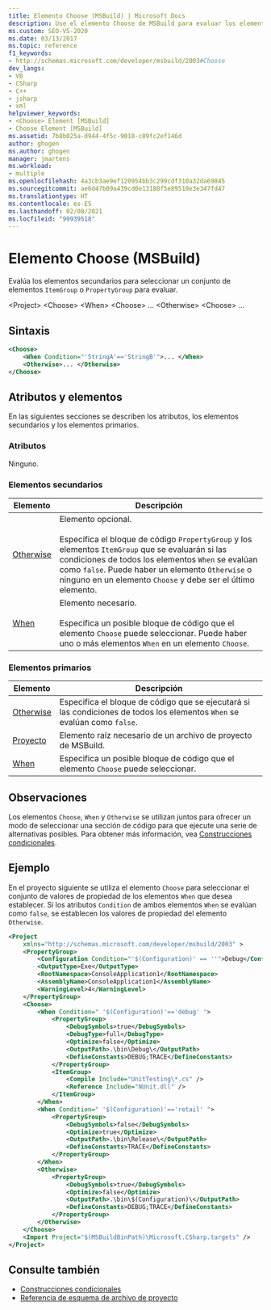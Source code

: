 ```yaml
---
title: Elemento Choose (MSBuild) | Microsoft Docs
description: Use el elemento Choose de MSBuild para evaluar los elementos secundarios y seleccione un conjunto de elementos ItemGroup o PropertyGroup para evaluar.
ms.custom: SEO-VS-2020
ms.date: 03/13/2017
ms.topic: reference
f1_keywords:
- http://schemas.microsoft.com/developer/msbuild/2003#Choose
dev_langs:
- VB
- CSharp
- C++
- jsharp
- xml
helpviewer_keywords:
- <Choose> Element [MSBuild]
- Choose Element [MSBuild]
ms.assetid: 7b8b025a-d944-4f5c-9018-c89fc2ef146d
author: ghogen
ms.author: ghogen
manager: jmartens
ms.workload:
- multiple
ms.openlocfilehash: 4a3cb3ae9ef120954bb3c299cdf310a32da69845
ms.sourcegitcommit: ae6d47b09a439cd0e13180f5e89510e3e347fd47
ms.translationtype: HT
ms.contentlocale: es-ES
ms.lasthandoff: 02/08/2021
ms.locfileid: "99939518"
---
```

# <a name="choose-element-msbuild"></a>Elemento Choose (MSBuild)

Evalúa los elementos secundarios para seleccionar un conjunto de elementos `ItemGroup` o `PropertyGroup` para evaluar.

 \<Project> \<Choose>
 \<When>
 \<Choose>
... \<Otherwise>
 \<Choose>
...

## <a name="syntax"></a>Sintaxis

```xml
<Choose>
    <When Condition="'StringA'=='StringB'">... </When>
    <Otherwise>... </Otherwise>
</Choose>
```

## <a name="attributes-and-elements"></a>Atributos y elementos

 En las siguientes secciones se describen los atributos, los elementos secundarios y los elementos primarios.

### <a name="attributes"></a>Atributos

 Ninguno.

### <a name="child-elements"></a>Elementos secundarios

|Elemento|Descripción|
|-------------|-----------------|
|[Otherwise](../msbuild/otherwise-element-msbuild.md)|Elemento opcional.<br /><br /> Especifica el bloque de código `PropertyGroup` y los elementos `ItemGroup` que se evaluarán si las condiciones de todos los elementos `When` se evalúan como `false`. Puede haber un elemento `Otherwise` o ninguno en un elemento `Choose` y debe ser el último elemento.|
|[When](../msbuild/when-element-msbuild.md)|Elemento necesario.<br /><br /> Especifica un posible bloque de código que el elemento `Choose` puede seleccionar. Puede haber uno o más elementos `When` en un elemento `Choose`.|

### <a name="parent-elements"></a>Elementos primarios

| Elemento | Descripción |
| - | - |
| [Otherwise](../msbuild/otherwise-element-msbuild.md) | Especifica el bloque de código que se ejecutará si las condiciones de todos los elementos `When` se evalúan como `false`. |
| [Proyecto](../msbuild/project-element-msbuild.md) | Elemento raíz necesario de un archivo de proyecto de MSBuild. |
| [When](../msbuild/when-element-msbuild.md) | Especifica un posible bloque de código que el elemento `Choose` puede seleccionar. |

## <a name="remarks"></a>Observaciones

 Los elementos `Choose`, `When` y `Otherwise` se utilizan juntos para ofrecer un modo de seleccionar una sección de código para que ejecute una serie de alternativas posibles. Para obtener más información, vea [Construcciones condicionales](../msbuild/msbuild-conditional-constructs.md).

## <a name="example"></a>Ejemplo

 En el proyecto siguiente se utiliza el elemento `Choose` para seleccionar el conjunto de valores de propiedad de los elementos `When` que desea establecer. Si los atributos `Condition` de ambos elementos `When` se evalúan como `false`, se establecen los valores de propiedad del elemento `Otherwise`.

```xml
<Project
    xmlns="http://schemas.microsoft.com/developer/msbuild/2003" >
    <PropertyGroup>
        <Configuration Condition="'$(Configuration)' == ''">Debug</Configuration>
        <OutputType>Exe</OutputType>
        <RootNamespace>ConsoleApplication1</RootNamespace>
        <AssemblyName>ConsoleApplication1</AssemblyName>
        <WarningLevel>4</WarningLevel>
    </PropertyGroup>
    <Choose>
        <When Condition=" '$(Configuration)'=='debug' ">
            <PropertyGroup>
                <DebugSymbols>true</DebugSymbols>
                <DebugType>full</DebugType>
                <Optimize>false</Optimize>
                <OutputPath>.\bin\Debug\</OutputPath>
                <DefineConstants>DEBUG;TRACE</DefineConstants>
            </PropertyGroup>
            <ItemGroup>
                <Compile Include="UnitTesting\*.cs" />
                <Reference Include="NUnit.dll" />
            </ItemGroup>
        </When>
        <When Condition=" '$(Configuration)'=='retail' ">
            <PropertyGroup>
                <DebugSymbols>false</DebugSymbols>
                <Optimize>true</Optimize>
                <OutputPath>.\bin\Release\</OutputPath>
                <DefineConstants>TRACE</DefineConstants>
            </PropertyGroup>
        </When>
        <Otherwise>
            <PropertyGroup>
                <DebugSymbols>true</DebugSymbols>
                <Optimize>false</Optimize>
                <OutputPath>.\bin\$(Configuration)\</OutputPath>
                <DefineConstants>DEBUG;TRACE</DefineConstants>
            </PropertyGroup>
        </Otherwise>
    </Choose>
    <Import Project="$(MSBuildBinPath)\Microsoft.CSharp.targets" />
</Project>
```

## <a name="see-also"></a>Consulte también

- [Construcciones condicionales](../msbuild/msbuild-conditional-constructs.md)
- [Referencia de esquema de archivo de proyecto](../msbuild/msbuild-project-file-schema-reference.md)
